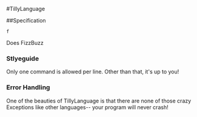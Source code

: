 #TillyLanguage

##Specification

    f
Does FizzBuzz

### Stlyeguide
Only one command is allowed per line.  Other than that, it's up to you!


### Error Handling
One of the beauties of TillyLanguage is that there are none of those crazy Exceptions like other languages-- your program will never crash!
